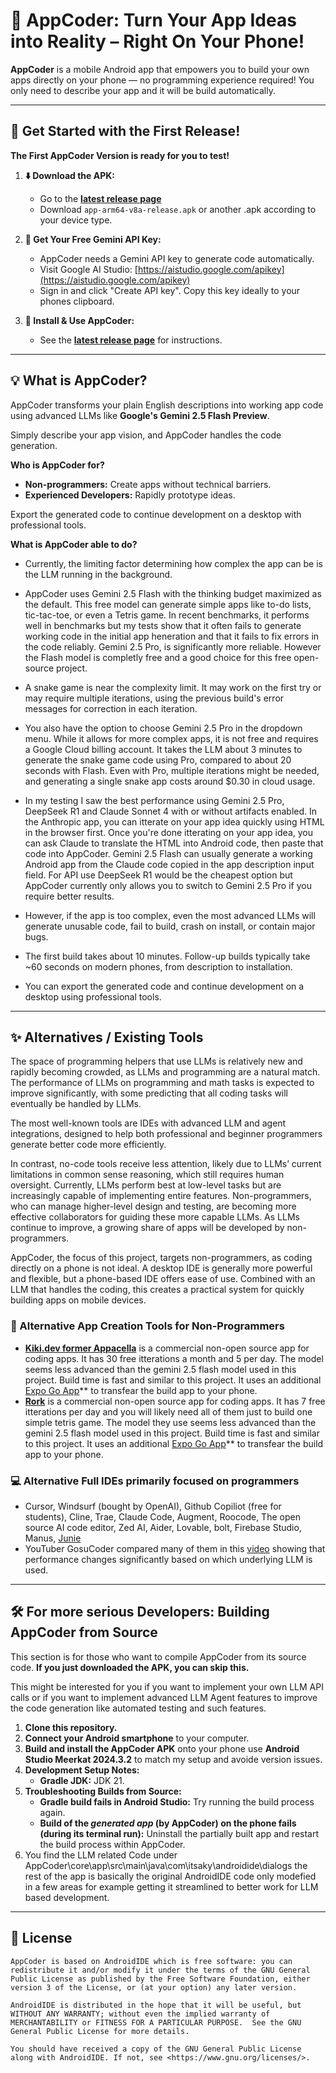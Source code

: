 # 📱 AppCoder: Turn Your App Ideas into Reality – Right On Your Phone!

**AppCoder** is a mobile Android app that empowers you to build your own apps directly on your phone — no programming experience required! You only need to describe your app and it will be build automatically.

---

## 🚀 Get Started with the First Release!

**The First AppCoder Version is ready for you to test!**

1.  **⬇️ Download the APK:**
    *   Go to the **[latest release page](https://github.com/ChristophGeske/AppCoder/releases)**
    *   Download `app-arm64-v8a-release.apk` or another .apk according to your device type.

2.  **🔑 Get Your Free Gemini API Key:**
    *   AppCoder needs a Gemini API key to generate code automatically.
    *   Visit Google AI Studio: [https://aistudio.google.com/apikey](https://aistudio.google.com/apikey)
    *   Sign in and click "Create API key". Copy this key ideally to your phones clipboard.

3.  **📲 Install & Use AppCoder:**
    *   See the **[latest release page](https://github.com/ChristophGeske/AppCoder/releases)** for instructions.

---

## 💡 What is AppCoder?

AppCoder transforms your plain English descriptions into working app code using advanced LLMs like **Google's Gemini 2.5 Flash Preview**. 

Simply describe your app vision, and AppCoder handles the code generation.

**Who is AppCoder for?**
*   **Non-programmers:** Create apps without technical barriers.
*   **Experienced Developers:** Rapidly prototype ideas.

Export the generated code to continue development on a desktop with professional tools.

**What is AppCoder able to do?**

* Currently, the limiting factor determining how complex the app can be is the LLM running in the background.

* AppCoder uses Gemini 2.5 Flash with the thinking budget maximized as the default. This free model can generate simple apps like to-do lists, tic-tac-toe, or even a Tetris game. In recent benchmarks, it performs well in benchmarks but my tests show that it often fails to generate working code in the initial app heneration and that it fails to fix errors in the code reliably. Gemini 2.5 Pro, is significantly more reliable. However the Flash model is completly free and a good choice for this free open-source project. 

* A snake game is near the complexity limit. It may work on the first try or may require multiple iterations, using the previous build's error messages for correction in each iteration.

* You also have the option to choose Gemini 2.5 Pro in the dropdown menu. While it allows for more complex apps, it is not free and requires a Google Cloud billing account. It takes the LLM about 3 minutes to generate the snake game code using Pro, compared to about 20 seconds with Flash. Even with Pro, multiple iterations might be needed, and generating a single snake app costs around $0.30 in cloud usage.

* In my testing I saw the best performance using Gemini 2.5 Pro, DeepSeek R1 and Claude Sonnet 4 with or without artifacts enabled. In the Anthropic app, you can itterate on your app idea quickly using HTML in the browser first. Once you're done itterating on your app idea, you can ask Claude to translate the HTML into Android code, then paste that code into AppCoder. Gemini 2.5 Flash can usually generate a working Android app from the Claude code copied in the app description input field. For API use DeepSeek R1 would be the cheapest option but AppCoder currently only allows you to switch to Gemini 2.5 Pro if you require better results.

* However, if the app is too complex, even the most advanced LLMs will generate unusable code, fail to build, crash on install, or contain major bugs.

* The first build takes about 10 minutes. Follow-up builds typically take ~60 seconds on modern phones, from description to installation.

* You can export the generated code and continue development on a desktop using professional tools.

---

## ✨ Alternatives / Existing Tools

The space of programming helpers that use LLMs is relatively new and rapidly becoming crowded, as LLMs and programming are a natural match. The performance of LLMs on programming and math tasks is expected to improve significantly, with some predicting that all coding tasks will eventually be handled by LLMs.

The most well-known tools are IDEs with advanced LLM and agent integrations, designed to help both professional and beginner programmers generate better code more efficiently.

In contrast, no-code tools receive less attention, likely due to LLMs’ current limitations in common sense reasoning, which still requires human oversight. Currently, LLMs perform best at low-level tasks but are increasingly capable of implementing entire features. Non-programmers, who can manage higher-level design and testing, are becoming more effective collaborators for guiding these more capable LLMs. As LLMs continue to improve, a growing share of apps will be developed by non-programmers.

AppCoder, the focus of this project, targets non-programmers, as coding directly on a phone is not ideal. A desktop IDE is generally more powerful and flexible, but a phone-based IDE offers ease of use. Combined with an LLM that handles the coding, this creates a practical system for quickly building apps on mobile devices.

### 📱 Alternative App Creation Tools for Non-Programmers
*  **[Kiki.dev former Appacella](https://www.kiki.dev/)** is a commercial non-open source app for coding apps. It has 30 free itterations a month and 5 per day. The model seems less advanced than the gemini 2.5 flash model used in this project. Build time is fast and similar to this project. It uses an additional [Expo Go App](https://play.google.com/store/apps/details?id=host.exp.exponent)** to transfear the build app to your phone.
*  **[Rork](https://rork.com)** is a commercial non-open source app for coding apps. It has 7 free itterations per day and you will likely need all of them just to build one simple tetris game. The model they use seems less advanced than the gemini 2.5 flash model used in this project. Build time is fast and similar to this project. It uses an additional [Expo Go App](https://play.google.com/store/apps/details?id=host.exp.exponent)** to transfear the build app to your phone.

### 💻 Alternative Full IDEs primarily focused on programmers 
* Cursor, Windsurf (bought by OpenAI), Github Copiliot (free for students), Cline, Trae, Claude Code, Augment, Roocode, The open source AI code editor, Zed AI, Aider, Lovable, bolt, Firebase Studio, Manus, [Junie](https://jb.gg/try_junie​)
* YouTuber GosuCoder compared many of them in this [video](https://youtu.be/BAwIbN7Pi2s) showing that performance changes significantly based on which underlying LLM is used.

---

## 🛠️ For more serious Developers: Building AppCoder from Source

This section is for those who want to compile AppCoder from its source code. **If you just downloaded the APK, you can skip this.**

This might be interested for you if you want to implement your own LLM API calls or if you want to implement advanced LLM Agent features to improve the code generation like automated testing and such features.

1.  **Clone this repository.**
2.  **Connect your Android smartphone** to your computer.
3.  **Build and install the AppCoder APK** onto your phone use **Android Studio Meerkat 2024.3.2** to match my setup and avoide version issues.
4.  **Development Setup Notes:**
    *   **Gradle JDK:** JDK 21.
5.  **Troubleshooting Builds from Source:**
    *   **Gradle build fails in Android Studio:** Try running the build process again.
    *   **Build of the *generated app* (by AppCoder) on the phone fails (during its terminal run):** Uninstall the partially built app and restart the build process within AppCoder.
6. You find the LLM related Code under AppCoder\core\app\src\main\java\com\itsaky\androidide\dialogs the rest of the app is basically the original AndroidIDE code only modefied in a few areas for example getting it streamlined to better work for LLM based development.

---

## 📜 License

```
AppCoder is based on AndroidIDE which is free software: you can redistribute it and/or modify it under the terms of the GNU General Public License as published by the Free Software Foundation, either version 3 of the License, or (at your option) any later version.

AndroidIDE is distributed in the hope that it will be useful, but WITHOUT ANY WARRANTY; without even the implied warranty of MERCHANTABILITY or FITNESS FOR A PARTICULAR PURPOSE.  See the GNU General Public License for more details.

You should have received a copy of the GNU General Public License along with AndroidIDE. If not, see <https://www.gnu.org/licenses/>.
```
